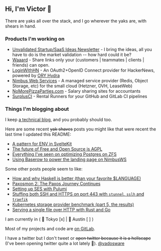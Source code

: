 ## Hi, I'm Victor 👋

There are yaks all over the stack, and I go wherever the yaks are, with shears in hand.

### Products I'm working on

- [Unvalidated Startup/SaaS Ideas Newsletter](https://unvalidated-ideas.vadosware.io) - I bring the ideas, all you have to do is the market validation -- how hard could it be?
- [Waaard](https://waaard.com?ref=github) - Share links only your (customers | teammates | clients | friends) can open.
- [LoginWithHN](https://loginwithhn.com?ref=github) - An OAuth2+OpenID Connect provider for HackerNews, powered by [ORY Hydra](https://www.ory.sh/hydra/)
- [Nimbus Web Services](https://nimbusws.com?ref=github) - A managed service provider (Redis, Object Storage, etc) for the small cloud (Hetzner, OVH, LeaseWeb)
- [NoMorePizzaParties.com](https://nomorepizzaparties.com?ref=github) - Salary sharing sites for accountants
- [SurplusCI](https://surplusci.com?ref=github) - Rental Runners for your GitHub and GitLab CI pipelines

### Things I'm blogging about

I keep [a technical blog](https://vadosware.io), and you probably should too.

Here are some recent ~~yak shaves~~ posts you might like that were recent the last time I updated this README:
- [A pattern for ENV in SvelteKit](https://vadosware.io/post/pattern-for-env-in-sveltekit/)
- [The future of Free and Open Source is AGPL](https://vadosware.io/post/the-future-of-free-and-open-source-is-agpl/)
- [Everything I've seen on optimizing Postgres on ZFS](https://vadosware.io/post/everything-ive-seen-on-optimizing-postgres-on-zfs-on-linux/)
- [Using Baserow to power the landing page on NimbusWS](https://vadosware.io/post/using-baserow-to-power-the-landing-page-for-nimbusws/)

Some other posts people seem to like:
- [How and why Haskell is better (than your favorite $LANGUAGE)](https://vadosware.io/post/how-and-why-haskell-is-better/)
- [Paxosmon 2: The Paxos Journey Continues](https://vadosware.io/post/paxosmon-2-the-journey-continues/)
- [Setting up SES with Pulumi](https://vadosware.io/post/setting-up-ses-with-pulumi/)
- [Stuffing both SSH and HTTPS on port 443 with `stunnel`, `sslh` and `traefik`](https://vadosware.io/post/stuffing-both-ssh-and-https-on-port-443-with-stunnel-ssh-and-traefik/)
- [Kubernetes storage provider benchmark (part 5, the results)](https://vadosware.io/post/k8s-storage-provider-benchmarks-round-2-part-5/)
- [Serving a single file over HTTP with Rust and Go](https://vadosware.io/post/serving-a-single-file-over-http-with-rust-and-go/)

I am currently in ( 🗼 Tokyo [x] | 🤠 Austin [ ] )

Most of my projects and code are [on GitLab](https://gitlab.com/mrman).

I have a twitter but I don't tweet or ~~open twitter because it is a hellscape~~ (I've been opening twitter quite a lot lately 👀). [@vadosware](https://twitter.com/vadosware)
